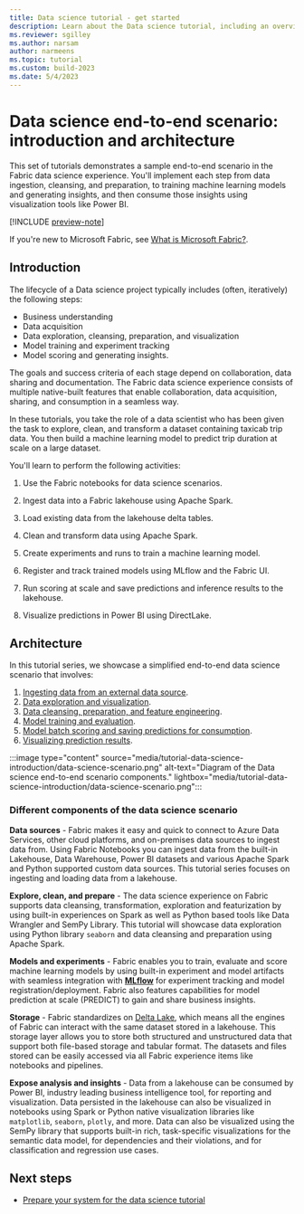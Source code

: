 ```yaml
---
title: Data science tutorial - get started
description: Learn about the Data science tutorial, including an overview of the steps you follow through the series and details about the end-to-end scenario.
ms.reviewer: sgilley
ms.author: narsam
author: narmeens
ms.topic: tutorial
ms.custom: build-2023
ms.date: 5/4/2023
---
```


# Data science end-to-end scenario: introduction and architecture

This set of tutorials demonstrates a sample end-to-end scenario in the Fabric data science experience.  You'll implement each step from data ingestion, cleansing, and preparation, to training machine learning models and generating insights, and then consume those insights using visualization tools like Power BI. 

[!INCLUDE [preview-note](../includes/preview-note.md)]

If you're new to Microsoft Fabric, see [What is Microsoft Fabric?](../get-started/microsoft-fabric-overview.md).

## Introduction

The lifecycle of a Data science project typically includes (often, iteratively) the following steps:

- Business understanding
- Data acquisition
- Data exploration, cleansing, preparation, and visualization
- Model training and experiment tracking
- Model scoring and generating insights.

The goals and success criteria of each stage depend on collaboration, data sharing and documentation. The Fabric data science experience consists of multiple native-built features that enable collaboration, data acquisition, sharing, and consumption in a seamless way.

In these tutorials, you take the role of a data scientist who has been given the task to explore, clean, and transform a dataset containing taxicab trip data. You then build a machine learning model to predict trip duration at scale on a large dataset.

You'll learn to perform the following activities:

1. Use the Fabric notebooks for data science scenarios.

1. Ingest data into a Fabric lakehouse using Apache Spark.

1. Load existing data from the lakehouse delta tables.

1. Clean and transform data using Apache Spark.

1. Create experiments and runs to train a machine learning model.

1. Register and track trained models using MLflow and the Fabric UI.

1. Run scoring at scale and save predictions and inference results to the lakehouse.

1. Visualize predictions in Power BI using DirectLake.

## Architecture

In this tutorial series, we showcase a simplified end-to-end data science scenario that involves:

1. [Ingesting data from an external data source](tutorial-data-science-ingest-data.md).
1. [Data exploration and visualization](tutorial-data-science-explore-notebook.md).
1. [Data cleansing, preparation, and feature engineering](tutorial-data-science-data-cleanse.md).
1. [Model training and evaluation](tutorial-data-science-train-models.md).
1. [Model batch scoring and saving predictions for consumption](tutorial-data-science-batch-scoring.md).
1. [Visualizing prediction results](tutorial-data-science-create-report.md).

:::image type="content" source="media/tutorial-data-science-introduction/data-science-scenario.png" alt-text="Diagram of the Data science end-to-end scenario components." lightbox="media/tutorial-data-science-introduction/data-science-scenario.png":::

### Different components of the data science scenario

**Data sources** - Fabric makes it easy and quick to connect to Azure Data Services, other cloud platforms, and on-premises data sources to ingest data from. Using Fabric Notebooks you can ingest data from the built-in Lakehouse, Data Warehouse, Power BI datasets and various Apache Spark and Python supported custom data sources. This tutorial series focuses on ingesting and loading data from a lakehouse.

**Explore, clean, and prepare** - The data science experience on Fabric supports data cleansing, transformation, exploration and featurization by using built-in experiences on Spark as well as Python based tools like Data Wrangler and SemPy Library. This tutorial will showcase data exploration using Python library `seaborn` and data cleansing and preparation using Apache Spark.

**Models and experiments** - Fabric enables you to train, evaluate and score machine learning models by using built-in experiment and model artifacts with seamless integration with [**MLflow**](https://mlflow.org/docs/latest/index.html) for experiment tracking and model registration/deployment. Fabric also features capabilities for model prediction at scale (PREDICT) to gain and share business insights.

**Storage** - Fabric standardizes on [Delta Lake](https://docs.delta.io/latest/index.html), which means all the engines of Fabric can interact with the same dataset stored in a lakehouse. This storage layer allows you to store both structured and unstructured data that support both file-based storage and tabular format. The datasets and files stored can be easily accessed via all Fabric experience items like notebooks and pipelines.

**Expose analysis and insights** - Data from a lakehouse can be consumed by Power BI, industry leading business intelligence tool, for reporting and visualization. Data persisted in the lakehouse can also be visualized in notebooks using Spark or Python native visualization libraries like `matplotlib`, `seaborn`, `plotly`, and more. Data can also be visualized using the SemPy library that supports built-in rich, task-specific visualizations for the semantic data model, for dependencies and their violations, and for classification and regression use cases.

## Next steps

- [Prepare your system for the data science tutorial](tutorial-data-science-prepare-system.md)
